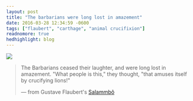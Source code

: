 ```yaml
---
layout: post
title: "The barbarians were long lost in amazement"
date: 2016-03-28 12:34:59 -0600
tags: ["flaubert", "carthage", "animal crucifixion"]
readnomore: true
hedhighlight: blog
---
```


<img src="/img/lions.jpg" style="max-width:100%;" />

<blockquote>
<p>The Barbarians ceased their laughter, and were long lost in amazement. "What people is this," they thought, "that amuses itself by crucifying lions!"</p>

<p class="pull-right">&mdash; from Gustave Flaubert's <a href="http://www.gutenberg.org/files/1290/1290-h/1290-h.htm" target="_blank">Salammbô</a></p>
</blockquote>
<!--more-->